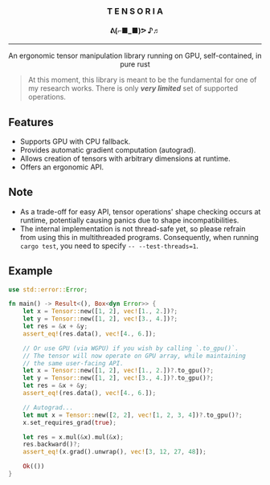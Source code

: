 <h3 align="center">
    <b>T E N S O R I A</b>
</h3>

<h4 align="center">
    ᕕ(⌐■_■)ᕗ ♪♬
</h4>

---

<p align="center">
An ergonomic tensor manipulation library running on GPU, self-contained, in pure rust
</p>

> At this moment, this library is meant to be the fundamental for one of my research works. There is only **_very limited_** set of supported operations.

## Features

- Supports GPU with CPU fallback.
- Provides automatic gradient computation (autograd).
- Allows creation of tensors with arbitrary dimensions at runtime.
- Offers an ergonomic API.

## Note

- As a trade-off for easy API, tensor operations' shape checking occurs at runtime, potentially
  causing panics due to shape incompatibilities.
- The internal implementation is not thread-safe yet, so please refrain from using this in multithreaded programs.
  Consequently, when running `cargo test`, you need to specify `-- --test-threads=1`.

## Example

```rust
use std::error::Error;

fn main() -> Result<(), Box<dyn Error>> {
    let x = Tensor::new([1, 2], vec![1., 2.])?;
    let y = Tensor::new([1, 2], vec![3., 4.])?;
    let res = &x + &y;
    assert_eq!(res.data(), vec![4., 6.]);

    // Or use GPU (via WGPU) if you wish by calling `.to_gpu()`.
    // The tensor will now operate on GPU array, while maintaining
    // the same user-facing API.
    let x = Tensor::new([1, 2], vec![1., 2.])?.to_gpu()?;
    let y = Tensor::new([1, 2], vec![3., 4.])?.to_gpu()?;
    let res = &x + &y;
    assert_eq!(res.data(), vec![4., 6.]);

    // Autograd...
    let mut x = Tensor::new([2, 2], vec![1, 2, 3, 4])?.to_gpu()?;
    x.set_requires_grad(true);

    let res = x.mul(&x).mul(&x);
    res.backward()?;
    assert_eq!(x.grad().unwrap(), vec![3, 12, 27, 48]);

    Ok(())
}
```
